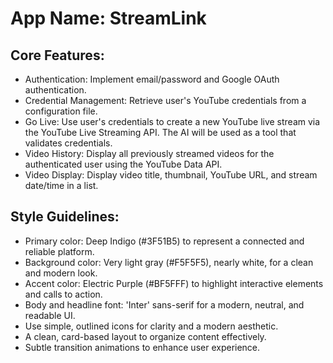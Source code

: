 # **App Name**: StreamLink

## Core Features:

- Authentication: Implement email/password and Google OAuth authentication.
- Credential Management: Retrieve user's YouTube credentials from a configuration file.
- Go Live: Use user's credentials to create a new YouTube live stream via the YouTube Live Streaming API. The AI will be used as a tool that validates credentials.
- Video History: Display all previously streamed videos for the authenticated user using the YouTube Data API.
- Video Display: Display video title, thumbnail, YouTube URL, and stream date/time in a list.

## Style Guidelines:

- Primary color: Deep Indigo (#3F51B5) to represent a connected and reliable platform.
- Background color: Very light gray (#F5F5F5), nearly white, for a clean and modern look.
- Accent color: Electric Purple (#BF5FFF) to highlight interactive elements and calls to action.
- Body and headline font: 'Inter' sans-serif for a modern, neutral, and readable UI.
- Use simple, outlined icons for clarity and a modern aesthetic.
- A clean, card-based layout to organize content effectively.
- Subtle transition animations to enhance user experience.